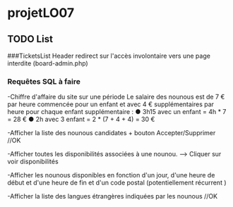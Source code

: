 # projetLO07

## TODO List

###TicketsList
    Header redirect sur l'accès involontaire vers une page interdite (board-admin.php)
    

### Requêtes SQL à faire
-Chiffre d'affaire du site sur une période
Le salaire des nounous est de 7 € par heure commencée pour un enfant et avec 4 € supplémentaires par heure
pour chaque enfant supplémentaire :
● 3h15 avec un enfant = 4h * 7 = 28 €
● 2h avec 3 enfant = 2 * (7 + 4 + 4) = 30 €

-Afficher la liste des nounous candidates + bouton Accepter/Supprimer //OK

-Afficher toutes les disponibilités associées à une nounou. 
--> Cliquer sur voir disponibilités

-Afficher les nounous disponibles en fonction d'un jour, d'une heure de début et d'une heure de fin et d'un code postal (potentiellement récurrent )

-Afficher la liste des langues étrangères indiquées par les nounous //OK



